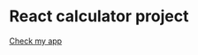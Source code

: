 # React calculator project
[Check my app](https://nifty-jackson-675ffc.netlify.com/ "React calculator app")
